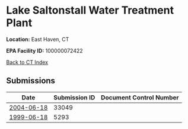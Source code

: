 # Lake Saltonstall Water Treatment Plant

**Location:** East Haven, CT

**EPA Facility ID:** 100000072422

[Back to CT Index](../../index.md)

## Submissions

| Date | Submission ID | Document Control Number |
|------|--------------|-------------------------|
| [2004-06-18](submissions/33049.md) | 33049 |  |
| [1999-06-18](submissions/5293.md) | 5293 |  |
